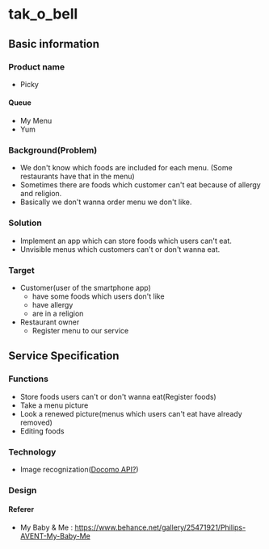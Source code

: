 # tak_o_bell
## Basic information
### Product name
* Picky

#### Queue
* My Menu
* Yum

### Background(Problem)
* We don't know which foods are included for each menu. (Some restaurants have that in the menu)
* Sometimes there are foods which customer can't eat because of allergy and religion.
* Basically we don't wanna order menu we don't like.

### Solution
* Implement an app which can store foods which users can't eat.
* Unvisible menus which customers can't or don't wanna eat.

### Target
* Customer(user of the smartphone app)
    * have some foods which users don't like
    * have allergy
    * are in a religion
* Restaurant owner
    * Register menu to our service

## Service Specification
### Functions
* Store foods users can't or don't wanna eat(Register foods)
* Take a menu picture
* Look a renewed picture(menus which users can't eat have already removed)
* Editing foods

### Technology
* Image recognization([Docomo API?](https://www.nttdocomo.co.jp/service/developer/smart_phone/analysis/character_recognition/))

### Design
#### Referer
* My Baby & Me : https://www.behance.net/gallery/25471921/Philips-AVENT-My-Baby-Me